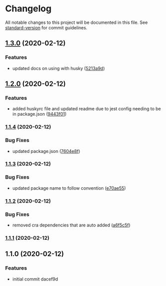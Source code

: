 # Changelog

All notable changes to this project will be documented in this file. See [standard-version](https://github.com/conventional-changelog/standard-version) for commit guidelines.

## [1.3.0](https://github.com/czaas/cra-mb-shared-ui/compare/v1.2.0...v1.3.0) (2020-02-12)


### Features

* updated docs on using with husky ([5213a9d](https://github.com/czaas/cra-mb-shared-ui/commit/5213a9d8cb7b69991444b41e82861fd5d977cf05))

## [1.2.0](https://github.com/czaas/cra-mb-shared-ui/compare/v1.1.4...v1.2.0) (2020-02-12)


### Features

* added huskyrc file and updated readme due to jest config needing to be in package.json ([9443f01](https://github.com/czaas/cra-mb-shared-ui/commit/9443f016cb1d136980bb5dc9c818c23fd652a582))

### [1.1.4](https://github.com/czaas/cra-mb-shared-ui/compare/v1.1.3...v1.1.4) (2020-02-12)


### Bug Fixes

* updated package.json ([7604e8f](https://github.com/czaas/cra-mb-shared-ui/commit/7604e8f42930855c240bcd2743c7c16850c65ff6))

### [1.1.3](https://github.com/czaas/cra-mb-shared-ui/compare/v1.1.2...v1.1.3) (2020-02-12)


### Bug Fixes

* updated package name to follow convention ([e70ae55](https://github.com/czaas/cra-mb-shared-ui/commit/e70ae55b816a882670d4d2106f3f296c3a81731a))

### [1.1.2](https://github.com/czaas/cra-mb-shared-ui/compare/v1.1.1...v1.1.2) (2020-02-12)


### Bug Fixes

* removed cra dependencies that are auto added ([a6f5c5f](https://github.com/czaas/cra-mb-shared-ui/commit/a6f5c5f61581ec6d3d06fefdee59dda203f6088e))

### [1.1.1](https://github.com/czaas/cra-mb-shared-ui/compare/v1.1.0...v1.1.1) (2020-02-12)

## 1.1.0 (2020-02-12)


### Features

* initial commit dacef9d
